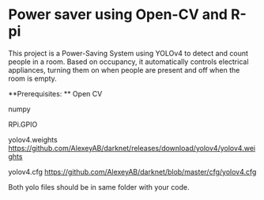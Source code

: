 # Power saver using Open-CV and R-pi
 This project is a Power-Saving System using YOLOv4 to detect and count people in a room. Based on occupancy, it automatically controls electrical appliances, turning them on when people are present and off when the room is empty.

**Prerequisites:
**
Open CV

numpy

RPi.GPIO

yolov4.weights  https://github.com/AlexeyAB/darknet/releases/download/yolov4/yolov4.weights

yolov4.cfg      https://github.com/AlexeyAB/darknet/blob/master/cfg/yolov4.cfg

Both yolo files should be in same folder with your code.
